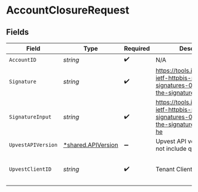# AccountClosureRequest


## Fields

| Field                                                                                                    | Type                                                                                                     | Required                                                                                                 | Description                                                                                              | Example                                                                                                  |
| -------------------------------------------------------------------------------------------------------- | -------------------------------------------------------------------------------------------------------- | -------------------------------------------------------------------------------------------------------- | -------------------------------------------------------------------------------------------------------- | -------------------------------------------------------------------------------------------------------- |
| `AccountID`                                                                                              | *string*                                                                                                 | :heavy_check_mark:                                                                                       | N/A                                                                                                      |                                                                                                          |
| `Signature`                                                                                              | *string*                                                                                                 | :heavy_check_mark:                                                                                       | https://tools.ietf.org/id/draft-ietf-httpbis-message-signatures-01.html#name-the-signature-http-header   |                                                                                                          |
| `SignatureInput`                                                                                         | *string*                                                                                                 | :heavy_check_mark:                                                                                       | https://tools.ietf.org/id/draft-ietf-httpbis-message-signatures-01.html#name-the-signature-input-http-he |                                                                                                          |
| `UpvestAPIVersion`                                                                                       | [*shared.APIVersion](../../../pkg/models/shared/apiversion.md)                                           | :heavy_minus_sign:                                                                                       | Upvest API version (Note: Do not include quotation marks)                                                | 1                                                                                                        |
| `UpvestClientID`                                                                                         | *string*                                                                                                 | :heavy_check_mark:                                                                                       | Tenant Client ID                                                                                         | ebabcf4d-61c3-4942-875c-e265a7c2d062                                                                     |